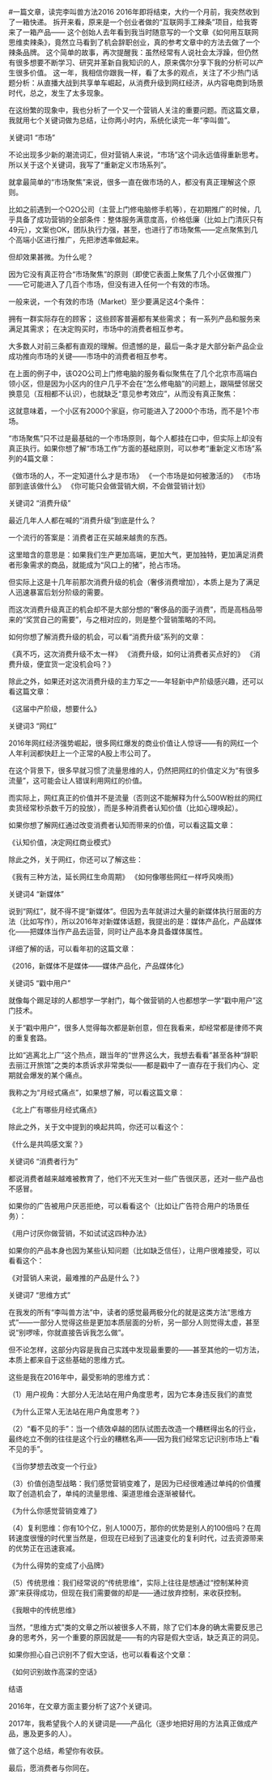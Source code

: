 #一篇文章，读完李叫兽方法2016
2016年即将结束，大约一个月前，我突然收到了一箱快递。
拆开来看，原来是一个创业者做的“互联网手工辣条”项目，给我寄来了一箱产品—— 这个创始人去年看到我当时随意写的一个文章《如何用互联网思维卖辣条》，竟然立马看到了机会辞职创业，真的参考文章中的方法去做了一个辣条品牌。
这个简单的故事，再次提醒我：虽然经常有人说社会太浮躁，但仍然有很多想要不断学习、研究并革新自我知识的人，原来偶尔分享下我的分析可以产生很多价值。
这一年，我相信你跟我一样，看了太多的观点，关注了不少热门话题分析：从直播大战到共享单车崛起，从消费升级到网红经济，从内容电商到场景时代，总之，发生了太多现象。

在这纷繁的现象中，我也分析了一个又一个营销人关注的重要问题。而这篇文章，我就用七个关键词做为总结，让你两小时内，系统化读完一年“李叫兽”。

关键词1  “市场”



不论出现多少新的潮流词汇，但对营销人来说，“市场”这个词永远值得重新思考。所以关于这个关键词，我写了“重新定义市场系列”。

就拿最简单的“市场聚焦”来说，很多一直在做市场的人，都没有真正理解这个原则。

比如之前遇到一个O2O公司（主营上门修电脑修手机等），在初期推广的时候，几乎具备了成功营销的全部条件：整体服务满意度高，价格低廉（比如上门清灰只有49元），文案也OK，团队执行力强，甚至，也进行了市场聚焦——定点聚焦到几个高端小区进行推广，先把渗透率做起来。

但却效果甚微。为什么呢？

因为它没有真正符合“市场聚焦”的原则（即使它表面上聚焦了几个小区做推广）——它可能进入了几百个市场，但没有进入任何一个有效的市场。

一般来说，一个有效的市场（Market）至少要满足这4个条件：

拥有一群实际存在的顾客；
这些顾客普遍都有某些需求；
有一系列产品和服务来满足其需求；
在决定购买时，市场中的消费者相互参考。
 
大多数人对前三条都有直观的理解。但遗憾的是，最后一条才是大部分新产品企业成功推向市场的关键——市场中的消费者相互参考。

在上面的例子中，该O2O公司上门修电脑的服务看似聚焦在了几个北京市高端白领小区，但是因为小区内的住户几乎不会在“怎么修电脑”的问题上，跟隔壁邻居交换意见（互相都不认识），也就缺乏“意见参考效应”，从而没有真正聚焦：

这就意味着，一个小区有2000个家庭，你可能进入了2000个市场，而不是1个市场。

“市场聚焦”只不过是最基础的一个市场原则，每个人都挂在口中，但实际上却没有真正执行。如果你想了解“市场工作”方面的基础原则，可以参考“重新定义市场”系列的4篇文章：

《做市场的人，不一定知道什么才是市场》
《一个市场是如何被激活的》
《市场部到底该做什么》
《你可能只会做营销大纲，不会做营销计划》

关键词2  “消费升级”



最近几年人人都在喊的“消费升级”到底是什么？
 
一个流行的答案是：消费者正在买越来越贵的东西。
 
这里暗含的意思是：如果我们生产更加高端，更加大气，更加独特，更加满足消费者形象需求的商品，就能成为“风口上的猪”，抢占市场。

但实际上这是十几年前那次消费升级的机会（奢侈消费增加），本质上是为了满足人迅速暴富后划分阶级的需要。

而这次消费升级真正的机会却不是大部分想的“奢侈品的面子消费”，而是高档品带来的“奖赏自己的需要”，与之相对应的，则是整个营销策略的不同。

如何你想了解消费升级的机会，可以看“消费升级”系列的文章：

《真不巧，这次消费升级不太一样》
《消费升级，如何让消费者买点好的》
《消费升级，便宜货一定没机会吗？》

除此之外，如果还对这次消费升级的主力军之一—年轻新中产阶级感兴趣，还可以看这篇文章：

《这届中产阶级，想要什么》

关键词3  “网红”



2016年网红经济强势崛起，很多网红爆发的商业价值让人惊讶——有的网红一个人年利润都快赶上一个正常的A股上市公司了。

在这个背景下，很多早就习惯了流量思维的人，仍然把网红的价值定义为“有很多流量”，这可能会让人错误利用网红的价值。

而实际上，网红真正的价值并不是流量（否则这不能解释为什么500W粉丝的网红卖货经常秒杀数千万的投放），而是多种消费者认知价值（比如心理唤起）。

如果你想了解网红通过改变消费者认知而带来的价值，可以看这篇文章：

《认知价值，决定网红商业模式》

除此之外，关于网红，你还可以了解这些：

《我有三种方法，延长网红生命周期》
《如何像哪些网红一样呼风唤雨》

关键词4  “新媒体”



说到“网红”，就不得不提“新媒体”。但因为去年就讲过大量的新媒体执行层面的方法（比如写作），所以2016年对新媒体话题，我提出的是：媒体产品化，产品媒体化——把媒体当作产品去运营，同时让产品本身具备媒体属性。

详细了解的话，可以看年初的这篇文章：

《2016，新媒体不是媒体——媒体产品化，产品媒体化》

关键词5  “戳中用户”



就像每个踢足球的人都想学一学射门，每个做营销的人也都想学一学“戳中用户”这门技术。

关于“戳中用户”，很多人觉得每次都是新创意，但在我看来，却经常都是律师不爽的重复套路。

比如“逃离北上广”这个热点，跟当年的“世界这么大，我想去看看”甚至各种“辞职去丽江开旅馆”之类的本质诉求非常类似——都是戳中了一直存在于我们内心、定期就会爆发的某个痛点。

我称之为“月经式痛点”，如果想了解，可以看这篇文章：

《北上广有哪些月经式痛点》

除此之外，关于文中提到的唤起共鸣，你还可以看这个：

《什么是共鸣感文案？》

关键词6  “消费者行为”



都说消费者越来越难被教育了，他们不光天生对一些广告很厌恶，还对一些产品也不感冒。

如果你的广告被用户厌恶拒绝，可以看看这个（比如让广告符合用户的场景任务）：

《用户讨厌你做营销，不如试试这四种办法》

如果你的产品本身也因为某些认知问题（比如缺乏信任），让用户很难接受，可以看看这个：

《对营销人来说，最难推的产品是什么？》

关键词7  “思维方式”



在我发的所有“李叫兽方法”中，读者的感觉最两极分化的就是这类方法“思维方式”——一部分人觉得这些是更加本质层面的分析，另一部分人则觉得太虚，甚至说“别啰嗦，你就直接告诉我怎么做”。

但不论怎样，这部分内容是我自己实践中发现最重要的——甚至其他的一切方法，本质上都来自于这些基础的思维方式。

这些是我在2016年中，最受影响的思维方式：

（1）用户视角：大部分人无法站在用户角度思考，因为它本身违反我们的直觉

《为什么正常人无法站在用户角度思考？》

（2）“看不见的手”：当一个绩效卓越的团队试图去改造一个糟糕得出名的行业，最终屹立不倒的往往是这个行业的糟糕名声——因为我们经常忘记识别市场上“看不见的手”。

《当你梦想去改变一个行业》

（3）价值创造型战略：我们感觉营销变难了，是因为已经很难通过单纯的价值攫取了创造机会了，单纯的流量思维、渠道思维会逐渐被替代。

《为什么你感觉营销变难了》

（4）复利思维：你有10个亿，别人1000万，那你的优势是别人的100倍吗？在周转速度很慢的时代里当然是，但现在已经到了迅速变化的复利时代，过去资源带来的优势正在迅速衰减。

《为什么得势的变成了小品牌》

（5）传统思维：我们经常说的“传统思维”，实际上往往是想通过“控制某种资源”来获得成功，但现在我们需要做的却是——通过放弃控制，来收获控制。

《我眼中的传统思维》

当然，“思维方式”类的文章之所以被很多人不屑，除了它们本身的确太需要反思己身的思考外，另一个重要的原因就是——有的内容是假大空话，缺乏真正的洞见。

如果你担心自己识别不了假大空话，也可以看看这个文章：

《如何识别故作高深的空话》 


结语

2016年，在文章方面主要分析了这7个关键词。

2017年，我希望我个人的关键词是——产品化（逐步地把好用的方法真正做成产品，惠及更多的人）。

做了这个总结，希望你有收获。

最后，愿消费者与你同在。